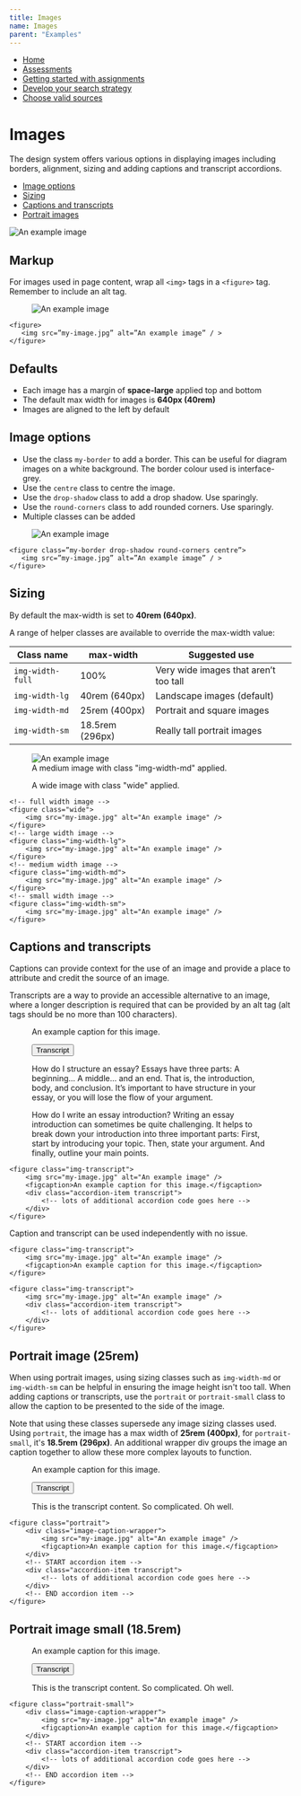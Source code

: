 ```yaml
---
title: Images
name: Images
parent: "Examples"
---
```

<ul class="breadcrumbs">
	<li><a href="/dewey-design/" tabindex="-1">Home</a></li>
	<li><a href="" tabindex="-1">Assessments</a></li>
	<li><a href="" tabindex="-1">Getting started with assignments</a></li>
	<li><a href="" tabindex="-1">Develop your search strategy</a></li>
	<li><a href="" tabindex="-1">Choose valid sources</a></li>
</ul>
<a id="main-content"></a>
<h1 class="margin-top-zero">Images</h1>
<p class="lead">The design system offers various options in displaying images including  borders, alignment, sizing and adding captions and transcript accordions.
</p>
<ul class="link-list">
	<li><a href="#options">Image options</a></li>
	<li><a href="#sizing">Sizing</a></li>
	<li><a href="#captions">Captions and transcripts</a></li>
	<li><a href="#portrait">Portrait images</a></li>
</ul>
<img src="/images/landscape.jpg" alt="An example image" />
<h2>Markup</h2>
<p>For images used in page content, wrap all <code>&lt;img&gt;</code> tags in a <code>&lt;figure&gt;</code> tag. Remember to include an alt tag.</p>
<figure>
    <img src="/images/landscape.jpg" alt="An example image" />
</figure>
<div class="highlight">
<pre class="chroma">
<code class="language-html">&lt;figure&gt;
   &lt;img src=&rdquo;my-image.jpg&rdquo; alt=&rdquo;An example image&rdquo; / &gt;
&lt;/figure&gt;</code>
</pre></div>
<h2>Defaults</h2>
<ul>
	<li>Each image has a margin of <strong>space-large</strong> applied top and bottom</li>
	<li>The default max width for images is <strong>640px (40rem)</strong></li>
	<li>Images are aligned to the left by default</li>
</ul>
<a id="options"></a>
<h2>Image options</h2>
<ul>
	<li>Use the class <code>my-border</code> to add a border. This can be useful for diagram images on a white background. The border colour used is interface-grey.</li>
	<li>Use the <code>centre</code> class to centre the image.</li>
	<li>Use the <code>drop-shadow</code> class to add a drop shadow. Use sparingly.</li>
	<li>Use the <code>round-corners</code> class to add rounded corners. Use sparingly.</li>
	<li>Multiple classes can be added</li>
</ul>
<figure class="my-border drop-shadow round-corners centre">
    <img src="/images/1364-structure-atom-drawing.png" alt="An example image" />
</figure>
<div class="highlight">
<pre class="chroma">
<code class="language-html">&lt;figure class=&rdquo;my-border drop-shadow round-corners centre&rdquo;&gt;
   &lt;img src=&rdquo;my-image.jpg&rdquo; alt=&rdquo;An example image&rdquo; / &gt;
&lt;/figure&gt;</code>
</pre></div>
<a id="sizing"></a>
<h2>Sizing</h2>
<p>By default the max-width is set to <strong class="nowrap">40rem (640px)</strong>.</p>
<p>A range of helper classes are available to override the max-width value:</p>
<table class="table table-striped">
  <thead>
    <tr>
      <th>Class name</th>
      <th>max-width</th>
      <th>Suggested use</th>
    </tr>
  </thead>
  <tbody>
    <tr>
      <td><code>img-width-full</code></td>
      <td>100%</td>
      <td>Very wide images that aren’t too tall</td>
    </tr>
    <tr>
      <td><code>img-width-lg</code></td>
      <td>40rem (640px)</td>
      <td>Landscape images (default)</td>
    </tr>
    <tr>
      <td><code>img-width-md</code></td>
      <td>25rem (400px)</td>
      <td>Portrait and square images</td>
    </tr>
    <tr>
      <td><code>img-width-sm</code></td>
      <td>18.5rem (296px)</td>
      <td>Really tall portrait images</td>
    </tr>
  </tbody>
</table>
<figure class="img-width-md">
    <img src="/images/landscape.jpg" alt="An example image" />
	<figcaption>A medium image with class "img-width-md" applied.</figcaption>
</figure>
<figure class="wide">
    <img src="/images/landscape.jpg" alt="" />
	<figcaption>A wide image with class "wide" applied.</figcaption>
</figure>
<div class="highlight">
<pre class="chroma">
<code class="language-html">&lt;!-- full width image --&gt;
&lt;figure class=&quot;wide&quot;&gt;
    &lt;img src=&quot;my-image.jpg&quot; alt=&quot;An example image&quot; /&gt;
&lt;/figure&gt;
&lt;!-- large width image --&gt;
&lt;figure class=&quot;img-width-lg&quot;&gt;
    &lt;img src=&quot;my-image.jpg&quot; alt=&quot;An example image&quot; /&gt;
&lt;/figure&gt;
&lt;!-- medium width image --&gt;
&lt;figure class=&quot;img-width-md&quot;&gt;
    &lt;img src=&quot;my-image.jpg&quot; alt=&quot;An example image&quot; /&gt;
&lt;/figure&gt;
&lt;!-- small width image --&gt;
&lt;figure class=&quot;img-width-sm&quot;&gt;
    &lt;img src=&quot;my-image.jpg&quot; alt=&quot;An example image&quot; /&gt;
&lt;/figure&gt;</code>
</pre></div>
<a id="captions"></a>
<h2>Captions and transcripts</h2>
<p>Captions can provide context for the use of an image and provide a place to attribute and credit the source of an image.</p>
<p>Transcripts are a way to provide an accessible alternative to an image, where a longer description is required that can be provided by an alt tag (alt tags should be no more than 100 characters).</p>
<!-- START figure caption and transcript -->
<figure>
    <img src="/images/landscape.jpg" alt="" />
	<figcaption>An example caption for this image.</figcaption>
	<!-- START accordion item -->
	<div class="accordion-item transcript">
		<p class="accordion-header" id="Transcript-headingOne">
		  <button class="accordion-button collapsed" type="button" data-bs-toggle="collapse" data-bs-target="#Transcript-collapseOne" aria-expanded="false" aria-controls="Transcript-collapseOne">
			Transcript
		  </button>
		</p>
		<div id="Transcript-collapseOne" class="accordion-collapse collapse" aria-labelledby="Transcript-headingOne" style="">
		  <div class="accordion-body">
			<p>How do I structure an essay? Essays have three parts: A beginning... A middle... and an end. That is, the introduction, body, and conclusion. It’s important to have structure in your essay, or you will lose the flow of your argument.</p>
			<p>How do I write an essay introduction? Writing an essay introduction can sometimes be quite challenging. It helps to break down your introduction into three important parts: First, start by introducing your topic. Then, state your argument. And finally, outline your main points.</p>
			</div>
		  </div>
	</div>
	<!-- END accordion item -->
</figure>
<!-- END figure caption and transcript -->
<!-- START code example -->
<div class="highlight">
<pre class="chroma">
<code class="language-html">&lt;figure class=&quot;img-transcript&quot;&gt;
	&lt;img src=&quot;my-image.jpg&quot; alt=&quot;An example image&quot; /&gt;
	&lt;figcaption&gt;An example caption for this image.&lt;/figcaption&gt;
	&lt;div class=&quot;accordion-item transcript&quot;&gt; 
		&lt;!-- lots of additional accordion code goes here --&gt;	
	&lt;/div&gt;
&lt;/figure&gt;</code>
</pre></div>
<!-- END code example -->
<p>Caption and transcript can be used independently with no issue.</p>
<!-- START code example -->
<div class="highlight">
<pre class="chroma">
<code class="language-html">&lt;figure class=&quot;img-transcript&quot;&gt;
	&lt;img src=&quot;my-image.jpg&quot; alt=&quot;An example image&quot; /&gt;
	&lt;figcaption&gt;An example caption for this image.&lt;/figcaption&gt;
&lt;/figure&gt;</code>
</pre></div>
<!-- END code example -->
<!-- START code example -->
<div class="highlight">
<pre class="chroma">
<code class="language-html">&lt;figure class=&quot;img-transcript&quot;&gt;
	&lt;img src=&quot;my-image.jpg&quot; alt=&quot;An example image&quot; /&gt;
	&lt;div class=&quot;accordion-item transcript&quot;&gt; 
		&lt;!-- lots of additional accordion code goes here --&gt;	
	&lt;/div&gt;
&lt;/figure&gt;</code>
</pre></div>
<!-- END code example -->
<a id="portrait"></a>
<h2>Portrait image (25rem)</h2>
<p>When using portrait images, using sizing classes such as <code>img-width-md</code> or <code>img-width-sm</code> can be helpful in ensuring the image height isn't too tall. When adding captions or transcripts, use the <code>portrait</code> or <code>portrait-small</code> class to allow the caption to be presented to the side of the image.</p> 
<p>Note that using these classes supersede any image sizing classes used. Using <code>portrait</code>, the image has a max width of <strong>25rem (400px)</strong>, for <code>portrait-small</code>, it's <strong>18.5rem (296px)</strong>. An additional wrapper div groups the image an caption together to allow these more complex layouts to function.</p>
<!-- START figure portrait default -->
<figure class="portrait">
	<div class="image-caption-wrapper">
		<img src="/images/portrait.jpg" alt="" />
		<figcaption>An example caption for this image.</figcaption>
	</div>
	<!-- START accordion item -->
	<div class="accordion-item transcript">
		<p class="accordion-header" id="Transcript-head1">
		  <button class="accordion-button collapsed" type="button" data-bs-toggle="collapse" data-bs-target="#Transcript-body3" aria-expanded="false" aria-controls="Transcript-body3">
			Transcript
		  </button>
		</p>
		<div id="Transcript-body3" class="accordion-collapse collapse" aria-labelledby="Transcript-head3">
		  <div class="accordion-body">
			 <!-- content goes here -->
			 <p>This is the transcript content. So complicated. Oh well.</p>
		  </div>
		</div>
	</div>
	<!-- END accordion item -->
</figure>
<!-- END figure portrait default -->
<div class="highlight">
<pre class="chroma">
<code class="language-html">&lt;figure class=&quot;portrait&quot;&gt;
	&lt;div class=&quot;image-caption-wrapper&quot;&gt;
		&lt;img src=&quot;my-image.jpg&quot; alt=&quot;An example image&quot; /&gt;
		&lt;figcaption&gt;An example caption for this image.&lt;/figcaption&gt;
	&lt;/div&gt;
	&lt;!-- START accordion item --&gt;
	&lt;div class=&quot;accordion-item transcript&quot;&gt;
		&lt;!-- lots of additional accordion code goes here --&gt;
	&lt;/div&gt;
	&lt;!-- END accordion item --&gt;
&lt;/figure&gt;</code>
</pre></div>
<h2>Portrait image small (18.5rem)</h2>
<!-- START figure portrait default -->
<figure class="portrait-small">
	<div class="image-caption-wrapper">
		<img src="/images/tall-portrait.jpg" alt="" />
		<figcaption>An example caption for this image.</figcaption>
	</div>
	<!-- START accordion item -->
	<div class="accordion-item transcript">
		<p class="accordion-header" id="Transcript-head1">
		  <button class="accordion-button collapsed" type="button" data-bs-toggle="collapse" data-bs-target="#Transcript-body4" aria-expanded="false" aria-controls="Transcript-body4">
			Transcript
		  </button>
		</p>
		<div id="Transcript-body4" class="accordion-collapse collapse" aria-labelledby="Transcript-head4">
		  <div class="accordion-body">
			 <!-- content goes here -->
			 <p>This is the transcript content. So complicated. Oh well.</p>
		  </div>
		</div>
	</div>
	<!-- END accordion item -->
</figure>
<!-- END figure portrait default -->
<div class="highlight">
<pre class="chroma">
<code class="language-html">&lt;figure class=&quot;portrait-small&quot;&gt;
	&lt;div class=&quot;image-caption-wrapper&quot;&gt;
		&lt;img src=&quot;my-image.jpg&quot; alt=&quot;An example image&quot; /&gt;
		&lt;figcaption&gt;An example caption for this image.&lt;/figcaption&gt;
	&lt;/div&gt;
	&lt;!-- START accordion item --&gt;
	&lt;div class=&quot;accordion-item transcript&quot;&gt;
		&lt;!-- lots of additional accordion code goes here --&gt;
	&lt;/div&gt;
	&lt;!-- END accordion item --&gt;
&lt;/figure&gt;</code>
</pre></div>